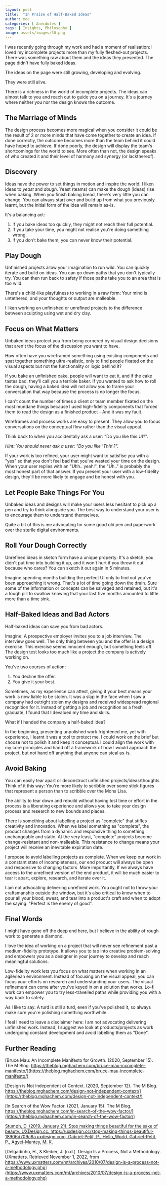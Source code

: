 ```yaml
---
layout: post
title:  "In Praise of Half-Baked Ideas"
author: moe
categories: [ Anecdotes ]
tags: [ Insights, Philosophy ]
image: assets/images/30.png
---
```



I was recently going through my work and had a moment of realisation: I loved my incomplete projects more than my fully fleshed-out projects. There was something raw about them and the ideas they presented. The page didn't have fully baked ideas.

The ideas on the page were still growing, developing and evolving.

They were still alive.

There is a richness in the world of incomplete projects. The ideas can almost talk to you and reach out to guide you on a journey. It's a journey where neither you nor the design knows the outcome.

## The Marriage of Minds

The design process becomes more magical when you consider it could be the result of 2 or more minds that have come together to create an idea. If done correctly, the outcome becomes more than the team behind it could have hoped to achieve. If done poorly, the design will display the team's shortcomings for the world to see. More often than not, the design speaks of who created it and their level of harmony and synergy (or lackthereof).

## Discovery

Ideas have the power to set things in motion and inspire the world. I liken ideas to *yeast* and *dough*. Yeast (teams) can make the dough (ideas) rise when baking. When you finish baking bread, there's very little you can change. You can always start over and build up from what you previously learnt, but the initial form of the idea will remain as-is.

It's a balancing act:

1. If you bake ideas too quickly, they might not reach their full potential.
2. If you take your time, you might not realise you're doing something wrong.
3. If you don't bake them, you can never know their potential.

## Play Dough

Unfinished projects allow your imagination to run wild. You can quickly iterate and build on ideas. You can go down paths that you don't typically try. You can then run back to safety if those paths take you to an area that is too wild.

There's a child-like playfulness to working in a raw form: Your mind is untethered, and your thoughts or output are malleable.

I liken working on unfinished or unrefined projects to the difference between sculpting using wet and dry clay.



## Focus on What Matters

Unbaked ideas protect you from being cornered by visual design decisions that aren't the focus of the discussion you want to have.

How often have you wireframed something using existing components and spat together something ultra-realistic, only to find people fixated on the visual aspects but not the functionality or logic behind it?

If you bake an unfinished cake, people will want to eat it, and if the cake tastes bad, they'll call you a terrible baker. If you wanted to ask how to roll the dough, having a baked idea will not allow you to frame your conversation that way because the process is no longer the focus.

I can't count the number of times a client or team member fixated on the most mundane things because I used high-fidelity components that forced them to read the design as a finished product - And it was my fault.

Wireframes and process works are easy to present. They allow you to focus conversations on the conceptual flow rather than the visual appeal.

Think back to when you accidentally ask a user: "Do you like this UI?".

*Hint: You should never ask a user: "Do you like 'This'?".*

If your work is too refined, your user might want to satisfise you with a "yes" so that you don't feel bad that you've wasted your time on the design. When your user replies with an "Uhh.. yeah!", the "Uh.." is probably the most honest part of that answer. If you present your user with a low-fidelity design, they'll be more likely to engage and be honest with you.



## Let People Bake Things For You

Unbaked ideas and designs will make your users less hesitant to pick up a pen and try to think alongside you. The best way to understand your user is to encourage them to understand themselves.

Quite a bit of this is me advocating for some good old pen and paperwork over the sterile digital environments.

## Roll Your Dough Correctly

Unrefined ideas in sketch form have a unique property: It's a sketch, you didn't put time into building it up, and it won't hurt if you throw it out because who cares? You can sketch it out again in 5 minutes.

Imagine spending months building the perfect UI only to find out you've been approaching it wrong. That's a lot of time going down the drain. Sure some of the information or concepts can be salvaged and retained, but it's a tough pill to swallow knowing that your last five months amounted to little more than a time sink.

## Half-Baked Ideas and Bad Actors

Half-baked ideas can save you from bad actors.

Imagine: A prospective employer invites you to a job interview. The interview goes well. The only thing between you and the offer is a design exercise. This exercise seems innocent enough, but something feels off. The design test looks too much like a project the company is actively working on.

You've two courses of action:
1. You decline the offer.
2. You give it your best.

Sometimes, as my experience can attest, giving it your best means your work is now liable to be stolen. It was a slap in the face when I saw a company had outright stolen my designs and received widespread regional recognition for it. Instead of getting a job and recognition as a fresh graduate, I found that I devalued my time and skills.

What if I handed the company a half-baked idea?

In the beginning, presenting unpolished work frightened me, yet with experience, I learnt it was a tool to protect me. I could work on the brief but choose not to polish it and keep it conceptual. I could align the work with my core principles and hand off a framework of how I would approach the project, but not hand off anything that anyone can steal as-is.


## Avoid Baking

You can easily tear apart or deconstruct unfinished projects/ideas/thoughts. Think of it this way: You're more likely to scribble over some stick figures that represent a person than to scribble over the Mona Lisa.

The ability to tear down and rebuild without having lost time or effort in the process is a liberating experience and allows you to take your design process and research to new bounds and places.

There is something about labelling a project as "complete" that stifles creativity and innovation. When we label something as "complete", the product changes from a dynamic and responsive thing to something unchangeable and static. At the very least, "complete" projects become change-resistant and non-malleable. This resistance to change means your project will receive an inevitable expiration date.


I propose to avoid labelling projects as complete. When we keep our work in a constant state of incompleteness, our end product will always be open and responsive to changing factors. More importantly, If we always have access to the unrefined version of the end product, it will be much easier to tear it apart, explore, research, and iterate over it.

I am not advocating delivering unrefined work. You ought not to throw your craftsmanship outside the window, but it's also critical to know when to pour all your blood, sweat, and tear into a product's craft and when to adopt the saying: "Perfect is the enemy of good".


## Final Words

I might have gone off the deep end here, but I believe in the ability of rough work to generate a diamond.

I love the idea of working on a project that will never see refinement past a medium-fidelity prototype. It allows you to tap into creative problem-solving and empowers you as a designer in your journey to develop and reach meaningful solutions.

Low-fidelity work lets you focus on what matters when working in an agile/lean environment. Instead of focusing on the visual appeal, you can focus your efforts on research and understanding your users. The visual refinement can come after you've keyed in on a solution that works. Lo-fi work can empower you to try less-travelled paths while providing you with a way back to safety.

As I like to say: A turd is still a turd, even if you've polished it, so always make sure you're polishing something worthwhile.

I feel I need to leave a disclaimer here:
I am not advocating delivering unfinished work.
Instead, I suggest we look at products/projects as work undergoing constant development and avoid labelling them as "Done".

## Further Reading

[Bruce Mau: An Incomplete Manifesto for Growth. (2020, September 15). The M Blog. https://theblog.mghachem.com/bruce-mau-incomplete-manifesto/](https://theblog.mghachem.com/bruce-mau-incomplete-manifesto/)

[Design is Not Independent of Context. (2020, September 12). The M Blog. https://theblog.mghachem.com/design-not-independent-context/](https://theblog.mghachem.com/design-not-independent-context/)

[In Search of the Wow Factor. (2021, January 15). The M Blog. https://theblog.mghachem.com/in-search-of-the-wow-factor/](https://theblog.mghachem.com/in-search-of-the-wow-factor/)

[Stumph, D. (2019, January 21). Stop making things beautiful for the sake of beauty. UXDesign.cc. https://uxdesign.cc/stop-making-things-beautiful-18906d709c8a uxdesign.com, Gabriel-Petit, P., Hello_World, Gabriel-Petit, P., Agyei-Mantey, M. K.](https://uxdesign.cc/stop-making-things-beautiful-18906d709c8a)

[Delgadinho, H., & Kleiber, J. (n.d.). Design Is a Process, Not a Methodology. UXmatters. Retrieved November 1, 2022, from https://www.uxmatters.com/mt/archives/2010/07/design-is-a-process-not-a-methodology.php](https://www.uxmatters.com/mt/archives/2010/07/design-is-a-process-not-a-methodology.php)
